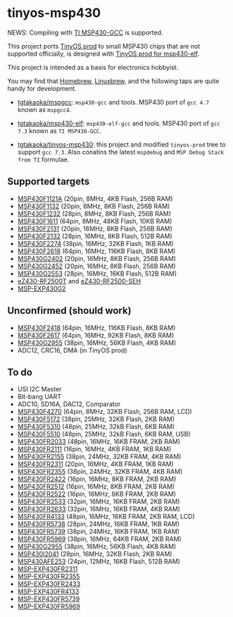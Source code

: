 tinyos-msp430
=============

NEWS: Compiling with [TI MSP430-GCC][] is supported.

This project ports [TinyOS prod][] to small MSP430 chips that are not
supported officially, is designed with [TinyOS prod for msp430-elf][].

This project is intended as a basis for electronics hobbyist.

You may find that [Homebrew][], [Linuxbrew][], and the following taps
are quite handy for development.

- [tgtakaoka/mspgcc][]: `msp430-gcc` and tools. MSP430 port of `gcc
  4.7` known as `mspgcc4`.

- [tgtakaoka/msp430-elf][]: `msp430-elf-gcc` and tools. MSP430 port of
  `gcc 7.3` known as `TI MSP430-GCC`.

- [tgtakaoka/tinyos-msp430][]: this project and modified `tinyos-prod`
  tree to support `gcc 7.3`.  Also conatins the latest `mspdebug` and
  `MSP Debug Stack from TI` formulae.

Supported targets
-----------------

* [MSP430F1121A](http://www.ti.com/product/MSP430F1121A) (20pin, 8MHz, 4KB Flash, 256B RAM)
* [MSP430F1132](http://www.ti.com/product/MSP430F1132) (20pin, 8MHz, 8KB Flash, 256B RAM)
* [MSP430F1232](http://www.ti.com/product/MSP430F1232) (28pin, 8MHz, 8KB Flash, 256B RAM)
* [MSP430F1611](http://www.ti.com/product/MSP430F1611) (64pin, 8MHz, 48KB Flash, 10KB RAM)
* [MSP430F2131](http://www.ti.com/product/MSP430F2131) (20pin, 16MHz, 8KB Flash, 256B RAM)
* [MSP430F2132](http://www.ti.com/product/MSP430F2132) (28pin, 16MHz, 8KB Flash, 512B RAM)
* [MSP430F2274](http://www.ti.com/product/MSP430F2274) (38pin, 16MHz, 32KB Flash, 1KB RAM)
* [MSP430F2618](http://www.ti.com/product/MSP430F2618) (64pin, 16MHz, 116KB Flash, 8KB RAM)
* [MSP430G2402](http://www.ti.com/product/MSP430G2402) (20pin, 16MHz, 8KB Flash, 256B RAM)
* [MSP430G2452](http://www.ti.com/product/MSP430G2452) (20pin, 16MHz, 8KB Flash, 256B RAM)
* [MSP430G2553](http://www.ti.com/product/MSP430G2553) (28pin, 16MHz, 16KB Flash, 512B RAM)
* [eZ430-RF2500T](http://www.ti.com/lit/pdf/slau227) and [eZ430-RF2500-SEH](http://www.ti.com/tool/ez430-rf2500-seh)
* [MSP-EXP430G2](http://www.ti.com/tool/MSP-EXP430G2)

Unconfirmed (should work)
-------------------------
* [MSP430F2418](http://www.ti.com/product/MSP430F2418) (64pin, 16MHz, 116KB Flash, 8KB RAM)
* [MSP430F2617](http://www.ti.com/product/MSP430F2617) (64pin, 16MHz, 92KB Flash, 8KB RAM)
* [MSP430G2955](http://www.ti.com/product/MSP430G2955) (38pin, 16MHz, 56KB Flash, 4KB RAM)
* ADC12, CRC16, DMA (in TinyOS prod)

To do
-----
* USI I2C Master
* Bit-bang UART
* ADC10, SD16A, DAC12, Comparator
* [MSP430F4270](http://www.ti.com/product/MSP430F4270) (64pin, 8MHz, 32KB Flash, 256B RAM, LCD)
* [MSP430F5172](http://www.ti.com/product/MSP430F5172) (38pin, 25MHz, 32KB Flash, 2KB RAM)
* [MSP430F5310](http://www.ti.com/product/MSP430F5310) (48pin, 25MHz, 32kB Flash, 6KB RAM)
* [MSP430F5510](http://www.ti.com/product/MSP430F5510) (48pin, 25MHz, 32kB Flash, 6KB RAM, USB)
* [MSP430FR2033](http://www.ti.com/product/MSP430FR2033) (48pin, 16MHz, 16KB FRAM, 2KB RAM)
* [MSP430FR2111](http://www.ti.com/product/MSP430FR2111) (16pin, 16MHz, 4KB FRAM, 1KB RAM)
* [MSP430FR2155](http://www.ti.com/product/MSP430FR2155) (38pin, 24MHz, 32KB FRAM, 4KB RAM)
* [MSP430FR2311](http://www.ti.com/product/MSP430FR2311) (20pin, 16MHz, 4KB FRAM, 1KB RAM)
* [MSP430FR2355](http://www.ti.com/product/MSP430FR2355) (38pin, 24MHz, 32KB FRAM, 4KB RAM)
* [MSP430FR2422](http://www.ti.com/product/MSP430FR2422) (16pin, 16MHz, 8KB FRAM, 2KB RAM)
* [MSP430FR2512](http://www.ti.com/product/MSP430FR2512) (16pin, 16MHz, 8KB FRAM, 2KB RAM)
* [MSP430FR2522](http://www.ti.com/product/MSP430FR2522) (16pin, 16MHz, 8KB FRAM, 2KB RAM)
* [MSP430FR2533](http://www.ti.com/product/MSP430FR2533) (32pin, 16MHz, 16KB FRAM, 2KB RAM)
* [MSP430FR2633](http://www.ti.com/product/MSP430FR2633) (32pin, 16MHz, 16KB FRAM, 4KB RAM)
* [MSP430FR4133](http://www.ti.com/product/MSP430FR4133) (48pin, 16MHz, 16KB FRAM, 2KB RAM, LCD)
* [MSP430FR5738](http://www.ti.com/product/MSP430FR5738) (28pin, 24MHz, 16KB FRAM, 1KB RAM)
* [MSP430FR5739](http://www.ti.com/product/MSP430FR5739) (38pin, 24MHz, 16KB FRAM, 1KB RAM)
* [MSP430FR5969](http://www.ti.com/product/MSP430FR5969) (38pin, 16MHz, 64KB FRAM, 2KB RAM)
* [MSP430G2955](http://www.ti.com/product/MSP430G2955) (38pin, 16MHz, 56KB Flash, 4KB RAM)
* [MSP430I2041](http://www.ti.com/product/MSP430I2041) (28pin, 16MHz, 32KB Flash, 2KB RAM)
* [MSP430AFE253](http://www.ti.com/product/MSP430AFE253) (24pin, 12MHz, 16KB Flash, 512B RAM)
* [MSP-EXP430FR2311](http://www.ti.com/tool/MSP-EXP430FR2311)
* [MSP-EXP430FR2355](http://www.ti.com/tool/MSP-EXP430FR2355)
* [MSP-EXP430FR2433](http://www.ti.com/tool/MSP-EXP430FR2433)
* [MSP-EXP430FR4133](http://www.ti.com/tool/MSP-EXP430FR4133)
* [MSP-EXP430FR5739](http://www.ti.com/tool/MSP-EXP430FR5739)
* [MSP-EXP430FR5969](http://www.ti.com/tool/MSP-EXP430FR5969)

[TI MSP430-GCC]: http://www.ti.com/tool/MSP430-GCC-OPENSOURCE
[TinyOS prod]: https://github.com/tp-freeforall/prod
[TinyOS prod for msp430-elf]: https://github.com/tgtakaoka/tinyos-prod/tree/msp430-elf
[Homebrew]: https://github.com/Homebrew/brew
[Linuxbrew]: https://github.com/Linuxbrew/brew
[tgtakaoka/mspgcc]: https://github.com/tgtakaoka/homebrew-mspgcc
[tgtakaoka/msp430-elf]: https://github.com/tgtakaoka/homebrew-msp430-elf
[tgtakaoka/tinyos-msp430]: https://github.com/tgtakaoka/homebrew-tinyos-msp430